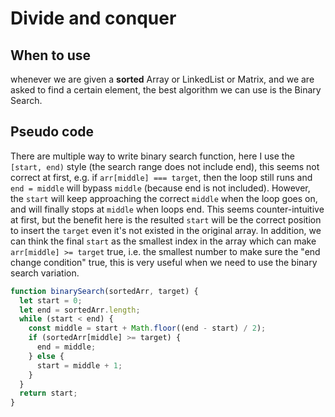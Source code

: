 # Divide and conquer

## When to use

whenever we are given a **sorted** Array or LinkedList or Matrix, and we are asked to find a certain element, the best algorithm we can use is the Binary Search.

## Pseudo code

There are multiple way to write binary search function, here I use the `[start, end)` style (the search range does not include end), this seems not correct at first, e.g. if `arr[middle] === target`, then the loop still runs and `end = middle` will bypass `middle` (because end is not included). However, the `start` will keep approaching the correct `middle` when the loop goes on, and will finally stops at `middle` when loops end. This seems counter-intuitive at first, but the benefit here is the resulted `start` will be the correct position to insert the `target` even it's not existed in the original array. In addition, we can think the final `start` as the smallest index in the array which can make `arr[middle] >= target` true, i.e. the smallest number to make sure the "end change condition" true, this is very useful when we need to use the binary search variation.

```javascript
function binarySearch(sortedArr, target) {
  let start = 0;
  let end = sortedArr.length;
  while (start < end) {
    const middle = start + Math.floor((end - start) / 2);
    if (sortedArr[middle] >= target) {
      end = middle;
    } else {
      start = middle + 1;
    }
  }
  return start;
}
```
